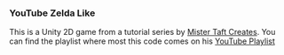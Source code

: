 ### YouTube Zelda Like

This is a Unity 2D game from a tutorial series by [Mister Taft Creates](https://www.youtube.com/channel/UCZczqDvepgNqy80gTMGnUXw). You can find the playlist where most this code comes on his [YouTube Playlist](https://www.youtube.com/playlist?list=PL4vbr3u7UKWp0iM1WIfRjCDTI03u43Zfu)